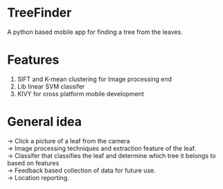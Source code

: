TreeFinder
==========

A python based mobile app for finding a tree from the leaves.

Features
========
1. SIFT and K-mean clustering for Image processing end 
2. Lib linear SVM classifer
3. KIVY for cross platform mobile development 

General idea
============
-> Click a picture of a leaf from the camera <br> 
-> Image processing techniques and extraction feature of the leaf. <br>
-> Classifer that classifies the leaf and determine which tree it belongs to based on features <br>
-> Feedback based collection of data for future use. <br>
-> Location reporting. <br>



